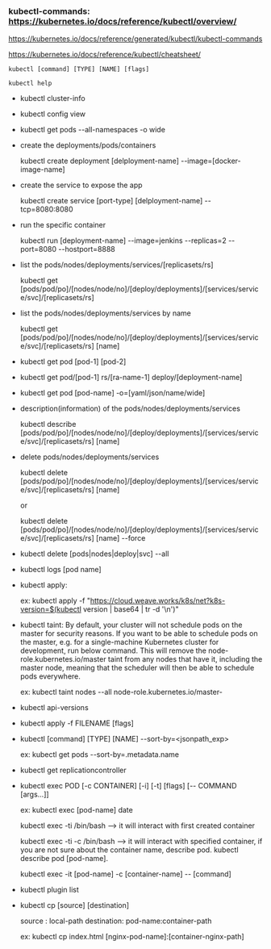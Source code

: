 ### kubectl-commands: https://kubernetes.io/docs/reference/kubectl/overview/


https://kubernetes.io/docs/reference/generated/kubectl/kubectl-commands

https://kubernetes.io/docs/reference/kubectl/cheatsheet/

    kubectl [command] [TYPE] [NAME] [flags]
    
    kubectl help

* kubectl cluster-info

* kubectl config view

* kubectl get pods --all-namespaces -o wide

* create the deployments/pods/containers

  kubectl create deployment [delployment-name] --image=[docker-image-name]
  
* create the service to expose the app

  kubectl create service [port-type]  [delployment-name] --tcp=8080:8080
  
* run the specific container

  kubectl run [deployment-name] --image=jenkins --replicas=2 --port=8080 --hostport=8888

* list the pods/nodes/deployments/services/[replicasets/rs]

  kubectl get [pods/pod/po]/[nodes/node/no]/[deploy/deployments]/[services/service/svc]/[replicasets/rs]

* list the pods/nodes/deployments/services by name

  kubectl get [pods/pod/po]/[nodes/node/no]/[deploy/deployments]/[services/service/svc]/[replicasets/rs] [name]

* kubectl get pod [pod-1] [pod-2]

* kubectl get pod/[pod-1] rs/[ra-name-1] deploy/[deployment-name]

* kubectl get pod [pod-name] -o=[yaml/json/name/wide]

* description(information) of the pods/nodes/deployments/services

  kubectl describe [pods/pod/po]/[nodes/node/no]/[deploy/deployments]/[services/service/svc]/[replicasets/rs] [name]

* delete pods/nodes/deployments/services

  kubectl delete [pods/pod/po]/[nodes/node/no]/[deploy/deployments]/[services/service/svc]/[replicasets/rs] [name] 
  
  or
  
  kubectl delete [pods/pod/po]/[nodes/node/no]/[deploy/deployments]/[services/service/svc]/[replicasets/rs] [name] --force
  
* kubectl delete [pods|nodes|deploy|svc] --all

* kubectl logs [pod name]

* kubectl apply:

  ex: kubectl apply -f "https://cloud.weave.works/k8s/net?k8s-version=$(kubectl version | base64 | tr -d '\n')"
  
* kubectl taint: By default, your cluster will not schedule pods on the master for security reasons. If you want to be able to schedule pods on the master, e.g. for a single-machine Kubernetes cluster for development, run below command. This will remove the node-role.kubernetes.io/master taint from any nodes that have it, including the master node, meaning that the scheduler will then be able to schedule pods everywhere.

  ex: kubectl taint nodes --all node-role.kubernetes.io/master-
  
* kubectl api-versions

* kubectl apply -f FILENAME [flags]

* kubectl [command] [TYPE] [NAME] --sort-by=<jsonpath_exp>

    ex: kubectl get pods --sort-by=.metadata.name
    
* kubectl get replicationcontroller <rc-name>

* kubectl exec POD [-c CONTAINER] [-i] [-t] [flags] [-- COMMAND [args...]]

    ex: kubectl exec [pod-name] date
    
    kubectl exec -ti <pod-name> /bin/bash --> it will interact with first created container
    
    kubectl exec -ti <pod-name> -c <container-name> /bin/bash --> it will interact with specified container, if you are not sure about the container name, describe pod.  kubectl describe pod [pod-name].
    
    kubectl exec -it [pod-name] -c [container-name] -- [command]
    
* kubectl plugin list

* kubectl cp [source] [destination]

     source : local-path
     destination: pod-name:container-path
     
     ex: kubectl cp index.html [nginx-pod-name]:[container-nginx-path]



  
  
